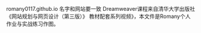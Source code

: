 romany0117.github.io
名字和网站要一致
 Dreamweaver课程来自清华大学出版社《网站规划与网页设计（第三版）》 教材配套系列视频》，本文件是Romany个人作业与实战练习作图。
